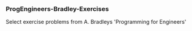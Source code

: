### ProgEngineers-Bradley-Exercises
Select exercise problems from A. Bradleys  'Programming for Engineers'
